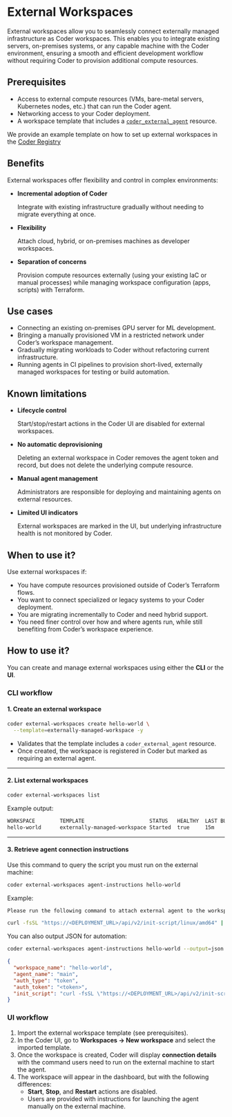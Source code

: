 # External Workspaces

External workspaces allow you to seamlessly connect externally managed infrastructure as Coder workspaces. This enables you to integrate existing servers, on-premises systems, or any capable machine with the Coder environment, ensuring a smooth and efficient development workflow without requiring Coder to provision additional compute resources.

## Prerequisites

- Access to external compute resources (VMs, bare-metal servers, Kubernetes nodes, etc.) that can run the Coder agent.
- Networking access to your Coder deployment.
- A workspace template that includes a [`coder_external_agent`](https://registry.terraform.io/providers/coder/coder/latest/docs/resources/external_agent) resource.


We provide an example template on how to set up external workspaces in the [Coder Registry](https://registry.coder.com/templates/coder-labs/externally-managed-workspace)

## Benefits

External workspaces offer flexibility and control in complex environments:

- **Incremental adoption of Coder**

  Integrate with existing infrastructure gradually without needing to migrate everything at once.

- **Flexibility**

  Attach cloud, hybrid, or on-premises machines as developer workspaces.

- **Separation of concerns**

  Provision compute resources externally (using your existing IaC or manual processes) while managing workspace configuration (apps, scripts) with Terraform.

## Use cases

- Connecting an existing on-premises GPU server for ML development.
- Bringing a manually provisioned VM in a restricted network under Coder’s workspace management.
- Gradually migrating workloads to Coder without refactoring current infrastructure.
- Running agents in CI pipelines to provision short-lived, externally managed workspaces for testing or build automation.

## Known limitations

- **Lifecycle control**

  Start/stop/restart actions in the Coder UI are disabled for external workspaces.
- **No automatic deprovisioning**

  Deleting an external workspace in Coder removes the agent token and record, but does not delete the underlying compute resource.
- **Manual agent management**

  Administrators are responsible for deploying and maintaining agents on external resources.
- **Limited UI indicators**

  External workspaces are marked in the UI, but underlying infrastructure health is not monitored by Coder.

## When to use it?

Use external workspaces if:

- You have compute resources provisioned outside of Coder’s Terraform flows.
- You want to connect specialized or legacy systems to your Coder deployment.
- You are migrating incrementally to Coder and need hybrid support.
- You need finer control over how and where agents run, while still benefiting from Coder’s workspace experience.

## How to use it?

You can create and manage external workspaces using either the **CLI** or the **UI**.

### CLI workflow

#### 1. Create an external workspace

```bash
coder external-workspaces create hello-world \
  --template=externally-managed-workspace -y
```

- Validates that the template includes a `coder_external_agent` resource.
- Once created, the workspace is registered in Coder but marked as requiring an external agent.

---

#### 2. List external workspaces

```bash
coder external-workspaces list
```

Example output:

```bash
WORKSPACE        TEMPLATE                     STATUS   HEALTHY  LAST BUILT  CURRENT VERSION  OUTDATED
hello-world      externally-managed-workspace Started  true     15m         happy_mendel9    false
```

---

#### 3. Retrieve agent connection instructions

Use this command to query the script you must run on the external machine:

```bash
coder external-workspaces agent-instructions hello-world
```

Example:

```bash
Please run the following command to attach external agent to the workspace hello-world:

curl -fsSL "https://<DEPLOYMENT_URL>/api/v2/init-script/linux/amd64" | CODER_AGENT_TOKEN="<token>" sh
```

You can also output JSON for automation:

```bash
coder external-workspaces agent-instructions hello-world --output=json
```

```json
{
  "workspace_name": "hello-world",
  "agent_name": "main",
  "auth_type": "token",
  "auth_token": "<token>",
  "init_script": "curl -fsSL \"https://<DEPLOYMENT_URL>/api/v2/init-script/linux/arm64\" | CODER_AGENT_TOKEN=\"<token>\" sh"
}
```

### UI workflow

1. Import the external workspace template (see prerequisites).
2. In the Coder UI, go to **Workspaces → New workspace** and select the imported template.
3. Once the workspace is created, Coder will display **connection details** with the command users need to run on the external machine to start the agent.
4. The workspace will appear in the dashboard, but with the following differences:
   - **Start**, **Stop**, and **Restart** actions are disabled.
   - Users are provided with instructions for launching the agent manually on the external machine.
